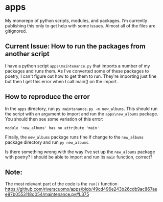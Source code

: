 # apps
My monorepo of python scripts, modules, and packages. I'm currently publishing this only to get help with some issues. Almost all of the files are gitignored.

## Current Issue: How to run the packages from another script

I have a python script `apps\maintenance.py` that imports a number of my packages and runs them. As I've converted some of these packages to poetry, I can't figure out how to get them to run. They're importing just fine but then I get this error when I call main() on the import.


## How to reproduce the error
In the `apps` directory, run `py maintenance.py -m new_albums`. This should run the script with an argument to import and run the `apps\new_albums` package. You should then see some variation of this error:

`module 'new_albums' has no attribute 'main'`

Finally, the `new_albums` package runs fine if change to the `new_albums` package directory and run  `py new_albums`.

Is there something wrong with the way I've set up the `new_albums` package with poetry? I should be able to import and run its `main` function, correct?

## Note:
The most relevant part of the code is the `run()` function https://github.com/riverscuomo/apps/blob/49cd496e243b26cdb9ac867aee87b0553118d054/maintenance.py#L375
